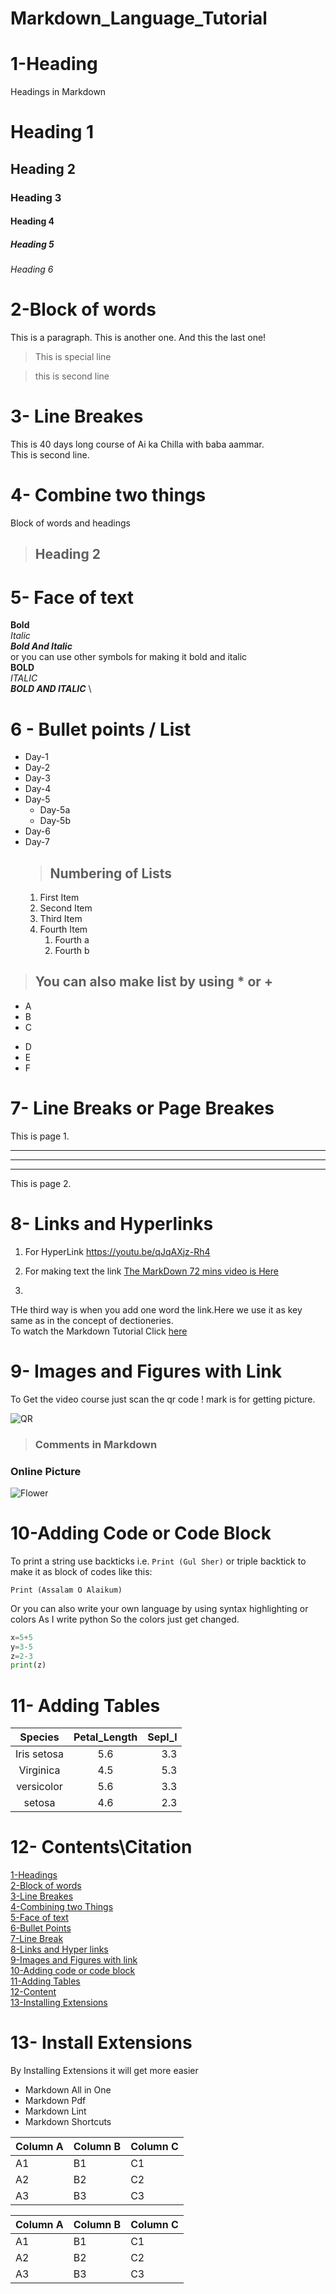 # Markdown_Language_Tutorial
# 1-Heading 

Headings in Markdown

# Heading 1
## Heading 2
### Heading 3
#### Heading 4
##### Heading 5
###### Heading 6

# 2-Block of words
This is a paragraph. This is another one. And this the last one!
> This is special line

> this is second line
>
# 3- Line Breakes
This is 40 days long course of Ai ka Chilla with baba aammar. \
This is second line.
# 4- Combine two things
Block of words and headings

> ## Heading 2
>
# 5- Face of text
**Bold** \
*Italic* \
***Bold And Italic***  \
or you can use other symbols for making it bold and italic \
__BOLD__ \
_ITALIC_ \
___BOLD AND ITALIC___ \
# 6 - Bullet points / List

- Day-1
- Day-2
- Day-3
- Day-4
- Day-5
  - Day-5a
  - Day-5b
- Day-6
- Day-7
  > ## Numbering of Lists
  1. First Item
  2. Second Item
  3. Third Item
  4. Fourth Item
     1. Fourth a
     2. Fourth b
> ## You can also make list by using * or + 
* A
* B
* C
+ D
+ E
+ F

# 7- Line Breaks or Page Breakes
This is page 1.

---
___

***
This is page 2.

# 8- Links and Hyperlinks
1. For HyperLink
<https://youtu.be/qJqAXjz-Rh4>

2. For making text the link
   [The MarkDown 72 mins video is Here](https://youtu.be/qJqAXjz-Rh4) 

3. 
 [Markdown]: https://youtu.be/qJqAXjz-Rh4
 THe third way is when you add one word the link.Here we use it as key same as in the concept of dectioneries. \
To watch the Markdown Tutorial Click [here][Markdown]

# 9- Images and Figures with Link
To Get the video course just scan the qr code
! mark is for getting picture.

![QR](qr.png)

> ### Comments in Markdown
 <!-- This is a comment in Markdown -->

### Online Picture
![Flower](https://www.google.com/search?q=flower&rlz=1C1GCEA_enPK1009PK1009&oq=flower&gs_lcrp=EgZjaHJvbWUyBggAEEUYOTINCAEQABiDARixAxiABDIKCAIQABixAxiABDIKCAMQABixAxiABDINCAQQLhiDARixAxiABDIHCAUQABiABDINCAYQABiDARixAxiABDINCAcQABiDARixAxiABDIKCAgQABixAxiABDINCAkQABiDARixAxiABNIBCDE2OTJqMGo3qAIAsAIA&sourceid=chrome&ie=UTF-8#vhid=on3fggQyUx4r0M&vssid=l)

# 10-Adding Code or Code Block
To print a string use backticks i.e. `Print (Gul Sher)`
or triple backtick to make it as block of codes like this:
```
Print (Assalam O Alaikum)
```
Or you can also write your own language by using syntax highlighting or colors
As I write python So the colors just get changed.
```python
x=5+5
y=3-5
z=2-3
print(z)
```
# 11- Adding Tables
<!-- : is used for making table arrange means if you want to moving name in table left or right-->
|Species |Petal_Length|Sepl_l|
|:--:|:----:|-----:|
|Iris setosa|   5.6   |    3.3|
|Virginica|   4.5  |    5.3|
|versicolor|   5.6   |    3.3|
| setosa|  4.6   |   2.3|

# 12- Contents\Citation
[1-Headings](#1-heading)\
[2-Block of words](#2-block-of-words)\
[3-Line Breakes](#3--line-breakes)\
[4-Combining two Things](#4--combine-two-things)\
[5-Face of text](#5--face-of-text)\
[6-Bullet Points](#6---bullet-points--list)\
[7-Line Break](#7--line-breaks-or-page-breakes)\
[8-Links and Hyper links](#8--links-and-hyperlinks)\
[9-Images and Figures with link](#9--images-and-figures-with-link)\
[10-Adding code or code block](#10-adding-code-or-code-block)\
[11-Adding Tables](#11--adding-tables)\
[12-Content](#12--contents)\
[13-Installing Extensions](#13--install-extensions)

# 13- Install Extensions
By Installing Extensions it will get more easier 
- Markdown All in One
- Markdown Pdf
- Markdown Lint
- Markdown Shortcuts


Column A | Column B | Column C
---------|----------|---------
 A1 | B1 | C1
 A2 | B2 | C2
 A3 | B3 | C3


Column A | Column B | Column C
---------|----------|---------
 A1 | B1 | C1
 A2 | B2 | C2
 A3 | B3 | C3

